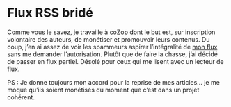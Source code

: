# Flux RSS bridé

Comme vous le savez, je travaille à [coZop](http://cozop.com) dont le but est, sur inscription volontaire des auteurs, de monétiser et promouvoir leurs contenus. Du coup, j’en ai assez de voir les spammeurs aspirer l’intégralité de [mon flux](https://tcrouzet.com/flux/) sans me demander l’autorisation. Plutôt que de faire la chasse, j’ai décidé de passer en flux partiel. Désolé pour ceux qui me lisent avec un lecteur de flux.

PS : Je donne toujours mon accord pour la reprise de mes articles… je me moque qu’ils soient monétisés du moment que c’est dans un projet cohérent.